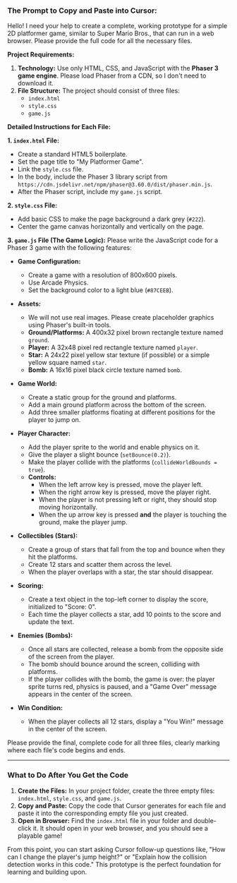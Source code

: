 ### **The Prompt to Copy and Paste into Cursor:**

Hello! I need your help to create a complete, working prototype for a simple 2D platformer game, similar to Super Mario Bros., that can run in a web browser. Please provide the full code for all the necessary files.

**Project Requirements:**

1.  **Technology:** Use only HTML, CSS, and JavaScript with the **Phaser 3 game engine**. Please load Phaser from a CDN, so I don't need to download it.
2.  **File Structure:** The project should consist of three files:
    *   `index.html`
    *   `style.css`
    *   `game.js`

**Detailed Instructions for Each File:**

**1. `index.html` File:**
*   Create a standard HTML5 boilerplate.
*   Set the page title to "My Platformer Game".
*   Link the `style.css` file.
*   In the body, include the Phaser 3 library script from `https://cdn.jsdelivr.net/npm/phaser@3.60.0/dist/phaser.min.js`.
*   After the Phaser script, include my `game.js` script.

**2. `style.css` File:**
*   Add basic CSS to make the page background a dark grey (`#222`).
*   Center the game canvas horizontally and vertically on the page.

**3. `game.js` File (The Game Logic):**
Please write the JavaScript code for a Phaser 3 game with the following features:

*   **Game Configuration:**
    *   Create a game with a resolution of 800x600 pixels.
    *   Use Arcade Physics.
    *   Set the background color to a light blue (`#87CEEB`).

*   **Assets:**
    *   We will not use real images. Please create placeholder graphics using Phaser's built-in tools.
    *   **Ground/Platforms:** A 400x32 pixel brown rectangle texture named `ground`.
    *   **Player:** A 32x48 pixel red rectangle texture named `player`.
    *   **Star:** A 24x22 pixel yellow star texture (if possible) or a simple yellow square named `star`.
    *   **Bomb:** A 16x16 pixel black circle texture named `bomb`.

*   **Game World:**
    *   Create a static group for the ground and platforms.
    *   Add a main ground platform across the bottom of the screen.
    *   Add three smaller platforms floating at different positions for the player to jump on.

*   **Player Character:**
    *   Add the player sprite to the world and enable physics on it.
    *   Give the player a slight bounce (`setBounce(0.2)`).
    *   Make the player collide with the platforms (`collideWorldBounds = true`).
    *   **Controls:**
        *   When the left arrow key is pressed, move the player left.
        *   When the right arrow key is pressed, move the player right.
        *   When the player is not pressing left or right, they should stop moving horizontally.
        *   When the up arrow key is pressed **and** the player is touching the ground, make the player jump.

*   **Collectibles (Stars):**
    *   Create a group of stars that fall from the top and bounce when they hit the platforms.
    *   Create 12 stars and scatter them across the level.
    *   When the player overlaps with a star, the star should disappear.

*   **Scoring:**
    *   Create a text object in the top-left corner to display the score, initialized to "Score: 0".
    *   Each time the player collects a star, add 10 points to the score and update the text.

*   **Enemies (Bombs):**
    *   Once all stars are collected, release a bomb from the opposite side of the screen from the player.
    *   The bomb should bounce around the screen, colliding with platforms.
    *   If the player collides with the bomb, the game is over: the player sprite turns red, physics is paused, and a "Game Over" message appears in the center of the screen.

*   **Win Condition:**
    *   When the player collects all 12 stars, display a "You Win!" message in the center of the screen.

Please provide the final, complete code for all three files, clearly marking where each file's code begins and ends.

---

### **What to Do After You Get the Code**

1.  **Create the Files:** In your project folder, create the three empty files: `index.html`, `style.css`, and `game.js`.
2.  **Copy and Paste:** Copy the code that Cursor generates for each file and paste it into the corresponding empty file you just created.
3.  **Open in Browser:** Find the `index.html` file in your folder and double-click it. It should open in your web browser, and you should see a playable game!

From this point, you can start asking Cursor follow-up questions like, "How can I change the player's jump height?" or "Explain how the collision detection works in this code." This prototype is the perfect foundation for learning and building upon.